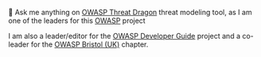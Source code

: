 💬 Ask me anything on [OWASP Threat Dragon](https://owasp.org/www-project-threat-dragon/) threat modeling tool,
as I am one of the leaders for this [OWASP](https://owasp.org) project  

I am also a leader/editor for the [OWASP Developer Guide](https://github.com/OWASP/DevGuide) project
and a co-leader for the [OWASP Bristol (UK)](https://owasp.org/www-chapter-bristol-uk/) chapter.

<!--
**jgadsden/jgadsden** is a ✨ _special_ ✨ repository because its `README.md` (this file) appears on your GitHub profile.
-->

